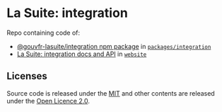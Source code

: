 # La Suite: integration

Repo containing code of:

- [@gouvfr-lasuite/integration npm package](https://www.npmjs.com/package/@gouvfr-lasuite/integration) in [`packages/integration`](./packages/integration/)
- [La Suite: integration docs and API](https://integration.lasuite.numerique.gouv.fr/) in [`website`](./website/)

## Licenses

Source code is released under the [MIT](LICENSES/MIT.txt) and other
contents are released under the [Open Licence 2.0](LICENSES/Etalab-2.0.txt).
